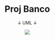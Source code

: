 <h1 align="center">
  Proj Banco
</h1>

<p align="center">
  ↓ UML ↓
</p>

<p align="center">
  <img src="POO - Prática 3 - ProjBanco.png" />
</p>